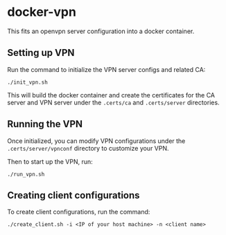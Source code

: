# docker-vpn

This fits an openvpn server configuration into a docker container.

## Setting up VPN

Run the command to initialize the VPN server configs and related CA:
```
./init_vpn.sh
```

This will build the docker container and create the certificates for the CA
server and VPN server under the `.certs/ca` and `.certs/server` directories.

## Running the VPN
Once initialized, you can modify VPN configurations under the
`.certs/server/vpnconf` directory to customize your VPN.

Then to start up the VPN, run:
```
./run_vpn.sh
```

## Creating client configurations
To create client configurations, run the command:
```
./create_client.sh -i <IP of your host machine> -n <client name>
```
